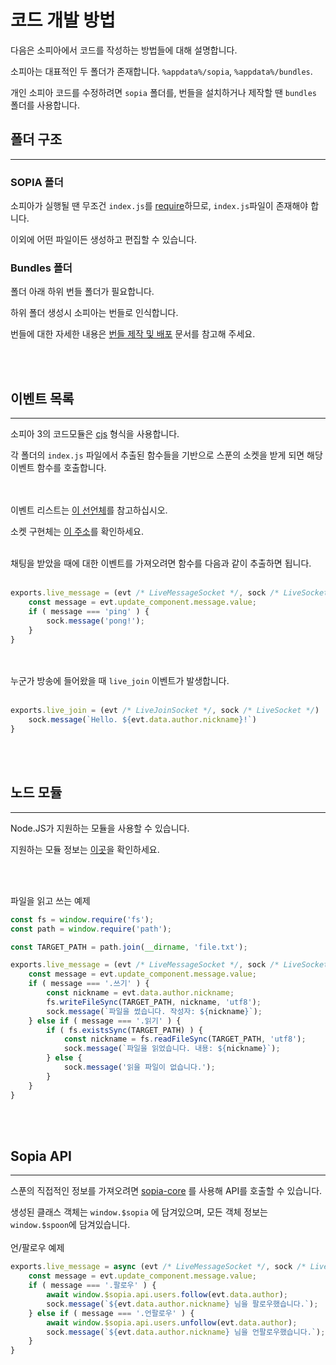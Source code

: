 # 코드 개발 방법



다음은 소피아에서 코드를 작성하는 방법들에 대해 설명합니다.

소피아는 대표적인 두 폴더가 존재합니다. `%appdata%/sopia`, `%appdata%/bundles`.

개인 소피아 코드를 수정하려면 `sopia` 폴더를, 번들을 설치하거나 제작할 땐 `bundles` 폴더를 사용합니다.



## 폴더 구조

---

### SOPIA 폴더


소피아가 실행될 땐 무조건 `index.js`를 [require](https://nodejs.org/api/modules.html#requireid)하므로, `index.js`파일이 존재해야 합니다.

이외에 어떤 파일이든 생성하고 편집할 수 있습니다.


### Bundles 폴더

폴더 아래 하위 번들 폴더가 필요합니다.

하위 폴더 생성시 소피아는 번들로 인식합니다.

번들에 대한 자세한 내용은 [번들 제작 및 배포](./bundle.md) 문서를 참고해 주세요.


<br>
<br>

## 이벤트 목록

---

소피아 3의 코드모듈은 [cjs](https://ko.wikipedia.org/wiki/CommonJS) 형식을 사용합니다.

각 폴더의 `index.js` 파일에서 추출된 함수들을 기반으로 스푼의 소켓을 받게 되면 해당 이벤트 함수를 호출합니다.

<br><br>
이벤트 리스트는 [이 선언체](https://github.com/sopia-bot/sopia-core/blob/v2/src/socket/enum/index.ts#L16-L40)를 참고하십시오.

소켓 구현체는 [이 주소](https://github.com/sopia-bot/sopia-core/blob/v2/src/socket/live-socket.ts)를 확인하세요.
<br><br>

채팅을 받았을 때에 대한 이벤트를 가져오려면 함수를 다음과 같이 추출하면 됩니다.
<br><br>
```js
exports.live_message = (evt /* LiveMessageSocket */, sock /* LiveSocket */)  => {
	const message = evt.update_component.message.value;
	if ( message === 'ping' ) {
		sock.message('pong!');
	}
}
```
<br><br>
누군가 방송에 들어왔을 때 `live_join` 이벤트가 발생합니다.
<br><br>
```js
exports.live_join = (evt /* LiveJoinSocket */, sock /* LiveSocket */)  => {
	sock.message(`Hello. ${evt.data.author.nickname}!`)
}
```

<br><br>

## 노드 모듈
---

Node.JS가 지원하는 모듈을 사용할 수 있습니다.

지원하는 모듈 정보는 [이곳](https://nodejs.org/docs/latest-v16.x/api/index.html)을 확인하세요.


<br><br>

파일을 읽고 쓰는 예제
```js
const fs = window.require('fs');
const path = window.require('path');

const TARGET_PATH = path.join(__dirname, 'file.txt');

exports.live_message = (evt /* LiveMessageSocket */, sock /* LiveSocket */)  => {
	const message = evt.update_component.message.value;
	if ( message === '.쓰기' ) {
		const nickname = evt.data.author.nickname;
		fs.writeFileSync(TARGET_PATH, nickname, 'utf8');
		sock.message(`파일을 썼습니다. 작성자: ${nickname}`);
	} else if ( message === '.읽기' ) {
		if ( fs.existsSync(TARGET_PATH) ) {
			const nickname = fs.readFileSync(TARGET_PATH, 'utf8');
			sock.message(`파일을 읽었습니다. 내용: ${nickname}`);
		} else {
			sock.message('읽을 파일이 없습니다.');
		}
	}
}
```

<br><br>

## Sopia API

---

스푼의 직접적인 정보를 가져오려면 [sopia-core](https://github.com/sopia-bot/sopia-core) 를 사용해 API를 호출할 수 있습니다.

생성된 클래스 객체는 `window.$sopia` 에 담겨있으며, 모든 객체 정보는 `window.$spoon`에 담겨있습니다.
<br><br>
언/팔로우 예제
```js
exports.live_message = async (evt /* LiveMessageSocket */, sock /* LiveSocket */)  => {
	const message = evt.update_component.message.value;
	if ( message === '.팔로우' ) {
		await window.$sopia.api.users.follow(evt.data.author);
		sock.message(`${evt.data.author.nickname} 님을 팔로우했습니다.`);
	} else if ( message === '.언팔로우' ) {
		await window.$sopia.api.users.unfollow(evt.data.author);
		sock.message(`${evt.data.author.nickname} 님을 언팔로우했습니다.`);
	}
}
```
